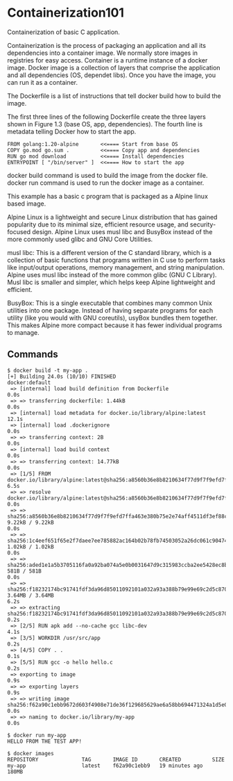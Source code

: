 # Containerization101
Containerization of basic C application.

Containerization is the process of packaging an application and all its dependencies into a container image. We normally store images in registries for easy access.
Container is a runtime instance of a docker image. Docker image is a collection of layers that comprise the application and all dependencies (OS, dependet libs).
Once you have the image, you can run it as a container.

The Dockerfile is a list of instructions that tell docker build how to build the image.

The first three lines of the following Dockerfile create the three layers shown in Figure 1.3 (base OS, app, dependencies). The fourth line is metadata telling Docker how to start the app.

```
FROM golang:1.20-alpine       <<==== Start from base OS
COPY go.mod go.sum .          <<==== Copy app and dependencies
RUN go mod download           <<==== Install dependencies
ENTRYPOINT [ "/bin/server" ]  <<==== How to start the app
```

docker build command is used to build the image from the docker file.
docker run command is used to run the docker image as a container.

This example has a basic c program that is packaged as a Alpine linux based image.

Alpine Linux is a lightweight and secure Linux distribution that has gained popularity due to its minimal size, efficient resource usage, and security-focused design. 
Alpine Linux uses musl libc and BusyBox instead of the more commonly used glibc and GNU Core Utilities.

musl libc: This is a different version of the C standard library, which is a collection of basic functions that programs written in C use to perform tasks like input/output operations, 
memory management, and string manipulation. Alpine uses musl libc instead of the more common glibc (GNU C Library). Musl libc is smaller and simpler, which helps keep Alpine lightweight and efficient.

BusyBox: This is a single executable that combines many common Unix utilities into one package. Instead of having separate programs for each utility (like you would with GNU coreutils),
usyBox bundles them together. This makes Alpine more compact because it has fewer individual programs to manage.


## Commands
```
$ docker build -t my-app .
[+] Building 24.0s (10/10) FINISHED                                                                                                                                                                                                                                      docker:default
 => [internal] load build definition from Dockerfile                                                                                                                                                                                                                               0.0s
 => => transferring dockerfile: 1.44kB                                                                                                                                                                                                                                             0.0s
 => [internal] load metadata for docker.io/library/alpine:latest                                                                                                                                                                                                                  12.1s
 => [internal] load .dockerignore                                                                                                                                                                                                                                                  0.0s
 => => transferring context: 2B                                                                                                                                                                                                                                                    0.0s
 => [internal] load build context                                                                                                                                                                                                                                                  0.0s
 => => transferring context: 14.77kB                                                                                                                                                                                                                                               0.0s
 => [1/5] FROM docker.io/library/alpine:latest@sha256:a8560b36e8b8210634f77d9f7f9efd7ffa463e380b75e2e74aff4511df3ef88c                                                                                                                                                             6.5s
 => => resolve docker.io/library/alpine:latest@sha256:a8560b36e8b8210634f77d9f7f9efd7ffa463e380b75e2e74aff4511df3ef88c                                                                                                                                                             0.0s
 => => sha256:a8560b36e8b8210634f77d9f7f9efd7ffa463e380b75e2e74aff4511df3ef88c 9.22kB / 9.22kB                                                                                                                                                                                     0.0s
 => => sha256:1c4eef651f65e2f7daee7ee785882ac164b02b78fb74503052a26dc061c90474 1.02kB / 1.02kB                                                                                                                                                                                     0.0s
 => => sha256:aded1e1a5b3705116fa0a92ba074a5e0b0031647d9c315983ccba2ee5428ec8b 581B / 581B                                                                                                                                                                                         0.0s
 => => sha256:f18232174bc91741fdf3da96d85011092101a032a93a388b79e99e69c2d5c870 3.64MB / 3.64MB                                                                                                                                                                                     6.2s
 => => extracting sha256:f18232174bc91741fdf3da96d85011092101a032a93a388b79e99e69c2d5c870                                                                                                                                                                                          0.2s
 => [2/5] RUN apk add --no-cache gcc libc-dev                                                                                                                                                                                                                                      4.1s
 => [3/5] WORKDIR /usr/src/app                                                                                                                                                                                                                                                     0.2s
 => [4/5] COPY . .                                                                                                                                                                                                                                                                 0.1s
 => [5/5] RUN gcc -o hello hello.c                                                                                                                                                                                                                                                 0.2s
 => exporting to image                                                                                                                                                                                                                                                             0.9s
 => => exporting layers                                                                                                                                                                                                                                                            0.9s
 => => writing image sha256:f62a90c1ebb9672d603f4908e71de36f129685629ae6a58bb694471324a1d5e0                                                                                                                                                                                       0.0s
 => => naming to docker.io/library/my-app                                                                                                                                                                                                                                          0.0s

$ docker run my-app
HELLO FROM THE TEST APP!

$ docker images
REPOSITORY              TAG       IMAGE ID       CREATED          SIZE
my-app                  latest    f62a90c1ebb9   19 minutes ago   180MB
```

